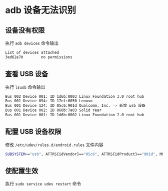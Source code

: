 # adb 设备无法识别


## 设备没有权限

执行 `adb devices` 命令输出

```bash
List of devices attached
3ed62e70        no permissions
```

## 查看 USB 设备

执行 `lsusb` 命令输出

```bash
Bus 002 Device 001: ID 1d6b:0003 Linux Foundation 3.0 root hub
Bus 001 Device 094: ID 17ef:6050 Lenovo 
Bus 001 Device 124: ID 05c6:901d Qualcomm, Inc. -> 新增 usb 设备
Bus 001 Device 002: ID 060b:7a03 Solid Year 
Bus 001 Device 001: ID 1d6b:0002 Linux Foundation 2.0 root hub
```

## 配置 USB 设备权限

修改 `/etc/udev/rules.d/android.rules` 文件内容

```bash
SUBSYSTEM=="usb", ATTRS{idVendor}=="05c6", ATTRS{idProduct}=="901d", MODE="0666"
```

## 使配置生效

执行 `sudo service udev restart` 命令


